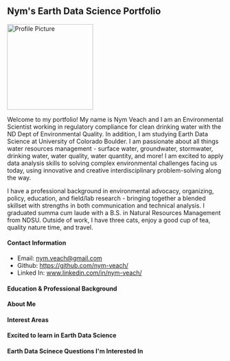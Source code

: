 ## Nym's Earth Data Science Portfolio

<img src="img/Profile-Picture-Nym1.jpg" alt="Profile Picture" width="200">

Welcome to my portfolio! My name is Nym Veach and I am an Environmental Scientist working in regulatory compliance for clean drinking water with the ND Dept of Environmental Quality.  In addition,  I am studying Earth Data Science at University of Colorado Boulder. I am passionate about all things water resources management - surface water, groundwater, stormwater, drinking water, water quality, water quantity, and more! I am excited to apply data analysis skills to solving complex environmental challenges facing us today, using innovative and creative interdisciplinary problem-solving along the way.

I have a professional background in environmental advocacy, organizing, policy, education, and field/lab research - bringing together a blended skillset with strengths in both communication and technical analysis. I graduated summa cum laude with a B.S. in Natural Resources Management from NDSU. Outside of work, I have three cats, enjoy a good cup of tea, quality nature time, and travel. 

#### Contact Information
* Email: nym.veach@gmail.com
* Github: https://github.com/nym-veach/
* Linked In: www.linkedin.com/in/nym-veach/


#### Education & Professional Background
#### About Me
#### Interest Areas
#### Excited to learn in Earth Data Science
#### Earth Data Scinece Questions I'm Interested In
